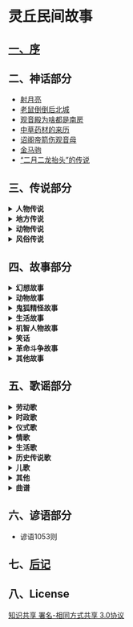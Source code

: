 # 灵丘民间故事

## [一、序](序.md)

## 二、神话部分

* [射月亮](神话部分/射月亮.md)
* [老鼠倒倒后北城](神话部分/老鼠倒倒后北城.md)
* [观音殿为啥都是南房](神话部分/观音殿为啥都是南房.md)
* [中草药材的来历](神话部分/中草药材的来历.md)
* [诏阁帝箭伤观音母](神话部分/诏阁帝箭伤观音母.md)
* [金马驹](神话部分/金马驹.md)
* [“二月二龙抬头”的传说](神话部分/“二月二龙抬头”的传说.md)

## 三、传说部分

<details>
<summary><b>人物传说</b></summary>

* [赵武灵王](传说部分/人物传说/赵武灵王.md)
* [刘秀封树](传说部分/人物传说/刘秀封树.md)
* [李存孝的传说故事](传说部分/人物传说/李存孝的传说故事.md)
* [李存孝传说四则](传说部分/人物传说/李存孝传说四则.md)
* [李存孝和“嗡嗡石”](传说部分/人物传说/李存孝和“嗡嗡石”.md)
* [李存孝的脚印](传说部分/人物传说/李存孝的脚印.md)
* [用贤不记仇](传说部分/人物传说/用贤不记仇.md)
* [鲁班相亲](传说部分/人物传说/鲁班相亲.md)
* [卓文君夜奔](传说部分/人物传说/卓文君夜奔.md)
* [张释之执法](传说部分/人物传说/张释之执法.md)
* [诸葛亮和鹅毛扇](传说部分/人物传说/诸葛亮和鹅毛扇.md)
* [关公斩除“王八精”](传说部分/人物传说/关公斩除“王八精”.md)
* [关公磨刀石](传说部分/人物传说/关公磨刀石.md)
* [智用周仓](传说部分/人物传说/智用周仓.md)
* [题扇桥](传说部分/人物传说/题扇桥.md)
* [老爷的名字不外借](传说部分/人物传说/老爷的名字不外借.md)
* [苏东坡画扇结案](传说部分/人物传说/苏东坡画扇结案.md)
* [唐伯虎画扇当钱解难题](传说部分/人物传说/唐伯虎画扇当钱解难题.md)
* [狄青拳打“拦街虎”](传说部分/人物传说/狄青拳打“拦街虎”.md)
* [关于王遵文的传说](传说部分/人物传说/关于王遵文的传说.md)
* [武状元李广金的传说](传说部分/人物传说/武状元李广金的传说.md)
* [杜上化的故事](传说部分/人物传说/杜上化的故事.md)
* [灵丘才子杜上化](传说部分/人物传说/灵丘才子杜上化.md)
* [杜上化的传说](传说部分/人物传说/杜上化的传说.md)
* [李冠洋的传说](传说部分/人物传说/李冠洋的传说.md)
* [神奇的龙诚和尚](传说部分/人物传说/神奇的龙诚和尚.md)
* [杨丙惠坐城隍](传说部分/人物传说/杨丙惠坐城隍.md)
* [“海底捞月”的武举](传说部分/人物传说/“海底捞月”的武举.md)
* [王十万的故事](传说部分/人物传说/王十万的故事.md)
* [王十万的传说](传说部分/人物传说/王十万的传说.md)
* [白求恩在灵丘](传说部分/人物传说/白求恩在灵丘.md)
* [安义的故事](传说部分/人物传说/安义的故事.md)
* [一碗凉粉](传说部分/人物传说/一碗凉粉.md)
</details>

<details>
<summary><b>地方传说</b></summary>

* [灵丘县的来历](传说部分/地方传说/灵丘县的来历.md)
* [灵丘县“九景十八拗”的来历](传说部分/地方传说/灵丘县“九景十八拗”的来历.md)
* [塔井三奇觉山寺](传说部分/地方传说/塔井三奇觉山寺.md)
* [白马刨泉白马寺](传说部分/地方传说/白马刨泉白马寺.md)
* [松柏不乱邓峰寺](传说部分/地方传说/松柏不乱邓峰寺.md)
* [毛驴驮水黄台寺](传说部分/地方传说/毛驴驮水黄台寺.md)
* [早种晚收禅庵寺](传说部分/地方传说/早种晚收禅庵寺.md)
* [钟鼓倒吊大云寺](传说部分/地方传说/钟鼓倒吊大云寺.md)
* [一树双影双峰寺](传说部分/地方传说/一树双影双峰寺.md)
* [滴水成钟龙泉寺](传说部分/地方传说/滴水成钟龙泉寺.md)
* [有影无踪天堂寺](传说部分/地方传说/有影无踪天堂寺.md)
* [糟里没酒喝，梭里没布穿](传说部分/地方传说/糟里没酒喝，梭里没布穿.md)
* [水芦（路）不撑船，门头在水面](传说部分/地方传说/水芦（路）不撑船，门头在水面.md)
* [驼水不驮水，古之河常驮水](传说部分/地方传说/驼水不驮水，古之河常驮水.md)
* [三山不在山，荞麦川尽在山](传说部分/地方传说/三山不在山，荞麦川尽在山.md)
* [城西有个东河南，城东有个西马圈](传说部分/地方传说/城西有个东河南，城东有个西马圈.md)
* [北面有个南兑沟，南面有个上北泉](传说部分/地方传说/北面有个南兑沟，南面有个上北泉.md)
* [小寨不算小，大地不显眼](传说部分/地方传说/小寨不算小，大地不显眼.md)
* [长城没有城，下关不是关](传说部分/地方传说/长城没有城，下关不是关.md)
* [大黄岭出白土，烟熏崖不见炭](传说部分/地方传说/大黄岭出白土，烟熏崖不见炭.md)
* [月翻落照月翻寺](传说部分/地方传说/月翻落照月翻寺.md)
* [鲁班造觉山塔](传说部分/地方传说/鲁班造觉山塔.md)
* [鸠龙岗的来历](传说部分/地方传说/鸠龙岗的来历.md)
* [煤窑鞍](传说部分/地方传说/煤窑鞍.md)
* [手托崖的传说（之一）](传说部分/地方传说/手托崖的传说（之一）.md)
* [手托崖的传说（之二）](传说部分/地方传说/手托崖的传说（之二）.md)
* [腰站的来历](传说部分/地方传说/腰站的来历.md)
* [天沟的来历](传说部分/地方传说/天沟的来历.md)
* [云彩岭的来历](传说部分/地方传说/云彩岭的来历.md)
* [老虎眼山的来历](传说部分/地方传说/老虎眼山的来历.md)
* [凤凰尖与暖泉镇的传说](传说部分/地方传说/凤凰尖与暖泉镇的传说.md)
* [石牛地的传说](传说部分/地方传说/石牛地的传说.md)
* [含水村的来历](传说部分/地方传说/含水村的来历.md)
* [王长胳膊赵长腿](传说部分/地方传说/王长胳膊赵长腿.md)
* [“车道壕”和“牛蹄印”](传说部分/地方传说/“车道壕”和“牛蹄印”.md)
* [南沟里的传说](传说部分/地方传说/南沟里的传说.md)
* [石人儿和扭扭松](传说部分/地方传说/石人儿和扭扭松.md)
* [牛郎山上的神龙](传说部分/地方传说/牛郎山上的神龙.md)
* [小彦村的来历](传说部分/地方传说/小彦村的来历.md)
</details>

<details>
<summary><b>动物传说</b></summary>

* [狍子的上唇为啥有道缝](传说部分/动物传说/狍子的上唇为啥有道缝.md)
* [牛为啥没有上门牙](传说部分/动物传说/牛为啥没有上门牙.md)
* [仙狗送粮](传说部分/动物传说/仙狗送粮.md)
* [蛄、鸪讨封](传说部分/动物传说/蛄、鸪讨封.md)
* [关于喜鹊的传说](传说部分/动物传说/关于喜鹊的传说.md)
* [公鸡叫鸣为何来](传说部分/动物传说/公鸡叫鸣为何来.md)
* [人吃狗衣禄的传说](传说部分/动物传说/人吃狗衣禄的传说.md)
* [猫狗不合的由来](传说部分/动物传说/猫狗不合的由来.md)
</details>

<details>
<summary><b>风俗传说</b></summary>

* [“腊八人”的传说（之一）](传说部分/风俗传说/“腊八人”的传说（之一）.md)
* [“腊八人”的传说（之二）](传说部分/风俗传说/“腊八人”的传说（之二）.md)
* [腊八粥的传说](传说部分/风俗传说/腊八粥的传说.md)
</details>

## 四、故事部分

<details>
<summary><b>幻想故事</b></summary>

* [赊三与现二](故事部分/幻想故事/赊三与现二.md)
* [人心不足蛇吞相](故事部分/幻想故事/人心不足蛇吞相.md)
* [三个闺女寻人家](故事部分/幻想故事/三个闺女寻人家.md)
* [神棍儿](故事部分/幻想故事/神棍儿.md)
* [人为财死，鸟为食亡](故事部分/幻想故事/人为财死，鸟为食亡.md)
* [苍蝇的来历](故事部分/幻想故事/苍蝇的来历.md)
* [瓦盆告状](故事部分/幻想故事/瓦盆告状.md)
* [观音是谁](故事部分/幻想故事/观音是谁.md)
* [金银与脚板](故事部分/幻想故事/金银与脚板.md)
* [巍山盗宝](故事部分/幻想故事/巍山盗宝.md)
* [娘娘庙的来历](故事部分/幻想故事/娘娘庙的来历.md)
* [老大和老二](故事部分/幻想故事/老大和老二.md)
* [媳妇变驴](故事部分/幻想故事/媳妇变驴.md)
* [高僧与心](故事部分/幻想故事/高僧与心.md)
* [黄狗耕地](故事部分/幻想故事/黄狗耕地.md)
* [“原来我娘就是佛”](故事部分/幻想故事/“原来我娘就是佛”.md)
* [求活佛](故事部分/幻想故事/求活佛.md)
* [聚宝盆](故事部分/幻想故事/聚宝盆.md)
* [孝顺不孝顺天知道](故事部分/幻想故事/孝顺不孝顺天知道.md)
* [乞丐秀才](故事部分/幻想故事/乞丐秀才.md)
</details>

<details>
<summary><b>动物故事</b></summary>

* [蛤蟆和燕子](故事部分/动物故事/蛤蟆和燕子.md)
* [猫和耗子的故事](故事部分/动物故事/猫和耗子的故事.md)
* [无义之人不可交，哪有真心挂树梢](故事部分/动物故事/无义之人不可交，哪有真心挂树梢.md)
* [害人亦害已](故事部分/动物故事/害人亦害已.md)
* [燕子报恩怨](故事部分/动物故事/燕子报恩怨.md)
* [老虎报恩](故事部分/动物故事/老虎报恩.md)
* [毛猴儿姥姥](故事部分/动物故事/毛猴儿姥姥.md)
* [耗子娶媳妇](故事部分/动物故事/耗子娶媳妇.md)
</details>

<details>
<summary><b>鬼狐精怪故事</b></summary>

* [阎王设计拿彭松](故事部分/鬼狐精怪故事/阎王设计拿彭松.md)
* [三爬子的传说](故事部分/鬼狐精怪故事/三爬子的传说.md)
* [鱼石崖的传说](故事部分/鬼狐精怪故事/鱼石崖的传说.md)
* [张打渔和县官](故事部分/鬼狐精怪故事/张打渔和县官.md)
* [门环环货郎哥与老狼精](故事部分/鬼狐精怪故事/门环环货郎哥与老狼精.md)
* [蛤蟆胎](故事部分/鬼狐精怪故事/蛤蟆胎.md)
* [寒淤地的来历](故事部分/鬼狐精怪故事/寒淤地的来历.md)
* [大白狼和小红狼](故事部分/鬼狐精怪故事/大白狼和小红狼.md)
* [智除蚰蜒精](故事部分/鬼狐精怪故事/智除蚰蜒精.md)
* [镇山石的传说](故事部分/鬼狐精怪故事/镇山石的传说.md)
</details>

<details>
<summary><b>生活故事</b></summary>

* [憨虎进城](故事部分/生活故事/憨虎进城.md)
* [勤招宝、懒引屎](故事部分/生活故事/勤招宝、懒引屎.md)
* [输死鬼与偷人贼](故事部分/生活故事/输死鬼与偷人贼.md)
* [勤与俭](故事部分/生活故事/勤与俭.md)
* [父行子效](故事部分/生活故事/父行子效.md)
* [三两银子学手艺](故事部分/生活故事/三两银子学手艺.md)
* [引虎下山](故事部分/生活故事/引虎下山.md)
* [哥俩下城](故事部分/生活故事/哥俩下城.md)
* [懒夫妻](故事部分/生活故事/懒夫妻.md)
* [吃嘴儿](故事部分/生活故事/吃嘴儿.md)
* [羊倌升天](故事部分/生活故事/羊倌升天.md)
* [媳妇念诵哩](故事部分/生活故事/媳妇念诵哩.md)
* [懒汉求神](故事部分/生活故事/懒汉求神.md)
* [猜黑豆](故事部分/生活故事/猜黑豆.md)
* [投帕选夫](故事部分/生活故事/投帕选夫.md)
* [傻小子](故事部分/生活故事/傻小子.md)
* [吹灯](故事部分/生活故事/吹灯.md)
* [乌木孩子](故事部分/生活故事/乌木孩子.md)
* [“蓝茄子”老汉在哪里](故事部分/生活故事/“蓝茄子”老汉在哪里.md)
* [撞街起名](故事部分/生活故事/撞街起名.md)
* [穷老道补扇](故事部分/生活故事/穷老道补扇.md)
* [买琵琶](故事部分/生活故事/买琵琶.md)
* [行酒令](故事部分/生活故事/行酒令.md)
* [傻儿子学手艺](故事部分/生活故事/傻儿子学手艺.md)
* [助贼偷鞋](故事部分/生活故事/助贼偷鞋.md)
* [敬老媳](故事部分/生活故事/敬老媳.md)
* [克字](故事部分/生活故事/克字.md)
* [一鸣惊人](故事部分/生活故事/一鸣惊人.md)
* [一屁断交](故事部分/生活故事/一屁断交.md)
* [皇帝招婿](故事部分/生活故事/皇帝招婿.md)
* [纨扇与宝箭](故事部分/生活故事/纨扇与宝箭.md)
* [财迷精的后事](故事部分/生活故事/财迷精的后事.md)
* [山汉儿老婆骂长街](故事部分/生活故事/山汉儿老婆骂长街.md)
* [白花教书](故事部分/生活故事/白花教书.md)
* [罗金罐遭雷劈](故事部分/生活故事/罗金罐遭雷劈.md)
* [山汉儿和城汉儿](故事部分/生活故事/山汉儿和城汉儿.md)
* [仨可怜](故事部分/生活故事/仨可怜.md)
* [大风刮了个光杆杆](故事部分/生活故事/大风刮了个光杆杆.md)
* [十头牛与十斤油](故事部分/生活故事/十头牛与十斤油.md)
* [公公告媳妇挨了打](故事部分/生活故事/公公告媳妇挨了打.md)
* [懒弟兄](故事部分/生活故事/懒弟兄.md)
* [女婿赴席](故事部分/生活故事/女婿赴席.md)
* [黄熬骂娘](故事部分/生活故事/黄熬骂娘.md)
* [村妇整治赖和尚](故事部分/生活故事/村妇整治赖和尚.md)
* [笨学生](故事部分/生活故事/笨学生.md)
* [活宝](故事部分/生活故事/活宝.md)
</details>

<details>
<summary><b>机智人物故事</b></summary>

* [王维买药](故事部分/机智人物故事/王维买药.md)
* [寿宴中作咬尾诗](故事部分/机智人物故事/寿宴中作咬尾诗.md)
* [书生同路](故事部分/机智人物故事/书生同路.md)
* [卖高帽的人](故事部分/机智人物故事/卖高帽的人.md)
* [难三婿](故事部分/机智人物故事/难三婿.md)
* [聪慧当家把梨分](故事部分/机智人物故事/聪慧当家把梨分.md)
* [白吃的故事](故事部分/机智人物故事/白吃的故事.md)
* [翁婿斗智](故事部分/机智人物故事/翁婿斗智.md)
* [樵夫公治长](故事部分/机智人物故事/樵夫公治长.md)
* [半升麻籽走江南](故事部分/机智人物故事/半升麻籽走江南.md)
* 三个女婿
* 老“溜”
* 三个女婿对酒令
* 鬼难擒
* 三个女婿拜寿
* 王老大住店
* 狗剩和狼不吃
* 马骨头与千里马
* 天黑看不着
* 聪明的三媳妇
* 三女婿对诗戏岳父
* 出穷对
* 出来看
* 以诗别人
* 谢学士的故事.....
* 四女婿对诗
</details>

<details>
<summary><b>笑话</b></summary>

* [媳妇分鸡](故事部分/笑话/媳妇分鸡.md)
* [谷面糊糊咬人哩](故事部分/笑话/谷面糊糊咬人哩.md)
* [赚便宜](故事部分/笑话/赚便宜.md)
* [大黄狗没在了](故事部分/笑话/赚便宜.md)
* [车与菜](故事部分/笑话/车与菜.md)
* [接运](故事部分/笑话/接运.md)
* [画信](故事部分/笑话/画信.md)
* [节省](故事部分/笑话/节省.md)
* [学懒](故事部分/笑话/学懒.md)
* [母与子](故事部分/笑话/母与子.md)
* [倒活人家](故事部分/笑话/倒活人家.md)
* [秃舌闺女](故事部分/笑话/秃舌闺女.md)
* [口干](故事部分/笑话/口干.md)
* [一个考生](故事部分/笑话/一个考生.md)
* [学够了](故事部分/笑话/学够了.md)
* [李二家的笑话](故事部分/笑话/李二家的笑话.md)
* [结拜](故事部分/笑话/结拜.md)
* [笨孩念书](故事部分/笑话/笨孩念书.md)
* [能否动土](故事部分/笑话/能否动土.md)
* [问“二“字](故事部分/笑话/问“二”字.md)
* 教儿子识字
* 身上没菜光丟象牙了
* 好好先生
* 精货郎与傻村妇
* 保密
* 先生这一手真绝
* 东皮先生
* 谁在偷吃：
* 老虎吃人
* 不怕老婆的人
* 善忘
* 游文庙
* 傻哥哥愣弟
* 作料单
* 怕老婆
* 起名字
* 借口袋
</details>

<details>
<summary><b>革命斗争故事</b></summary>

* [全国民兵战斗英雄刘九江的故事](故事部分/革命斗争故事/全国民兵战斗英雄刘九江的故事.md)
* 姬纪海大摆地雷阵
* 宁死不屈斥日寇
* 刀劈阎子堂
</details>

<details>
<summary><b>其他故事</b></summary>

* [梦先生传奇](故事部分/其他故事/梦先生传奇.md)
* 杨庄过年听下关
* 李存孝打虎
* 大姑娘搀醉鬼
* 韩湘子讨封
* 八个小和尚大换工
* 幼女斩蛇
</details>

## 五、歌谣部分

<details>
<summary><b>劳动歌</b></summary>

* [打酸枣](歌谣部分/劳动歌/打酸枣.md)
* 摘花椒
* 交公粮
</details>

<details>
<summary><b>时政歌</b></summary>

* [灵丘是个好地方](歌谣部分/时政歌/灵丘是个好地方.md)
* 灵丘人民唱新歌
* 翻身人民把歌唱
* 翻身不忘共产党
* 十唱共产党
* 拜新年
* 埋地雷歌
* 拥军歌
* 救亡歌
* 云彩岭修路歌
* 嘿啦歌
* 慰问袋
* 民国初年缠脚板谣
* 问蒋介石
* 抗战八年小唱
* 刘庄“三一”惨案歌.
* 灰鬼白志沂
* 槐树开花
* 中国人民不好欺
* 民谣五则
* 打日寇
</details>

<details>
<summary><b>仪式歌</b></summary>

* [念喜歌（新）](歌谣部分/仪式歌/念喜歌（新）.md)
* 念喜歌(旧）
* 酒歌五则
* 行酒令
* 行酒令
</details>

<details>
<summary><b>情歌</b></summary>

* [串河湾](歌谣部分/情歌/串河湾.md)
* 四哥揽长工
* 这么好的东西为不住你
* 扇子计
* 调兵
* 阳春花儿开
* 打樱桃
* 卖菜
* 警五更
* 绣荷包
* 绣荷包（异文）
* 四季歌
* 盼五哥
* 吴哥放羊
* 送亲郎
* 挂红灯
* 送夫郎
* 望情郎
* 送情哥
* 卖胰子
* 张生戏莺莺
</details>

<details>
<summary><b>生活歌</b></summary>

* [女儿经](歌谣部分/生活歌/女儿经.md)
* 媳妇想娘家
* 二姐出嫁
* 生娃娃
* 走西口
* 邋遢老婆
* 担水
* 嫌丈夫
* 寡妇哭夫
* 打败鬼子再团圆
* 催眠谣
* 溪中映出两朵花
* 上冬校
* 民谣四首
</details>

<details>
<summary><b>历史传说歌</b></summary>

* [三国志](歌谣部分/历史传说歌/三国志.md)
* 画扇面
* 孟姜女哭唱十二月花
* 红云
* 庆寿
* 香连串
* 放风筝
* 珍珠倒卷帘
* 珍珠倒卷帘（异文）
* 珍珠倒翻帘
* 王祥卧鱼
</details>

<details>
<summary><b>儿歌</b></summary>

* [红公鸡](歌谣部分/儿歌/红公鸡.md)
* 财主家的四灰皮
* 巧女儿擀面歌
* 民谣二则
* 钉秤
* 童谣三则
* 黑老汉
* 豆皮皮
* 童谣三则
* 笑话儿吊把儿
* 捣捣碓
* 狼打柴
* 编篓篓
* 公鸡公鸡垒窝来
* 牛犊犊
* 捏面人儿
* 过大年响大炮
* 坑得老娘胡到哩
* 窑道的烟
</details>

<details>
<summary><b>其他</b></summary>

* [谝八树](歌谣部分/其他/谝八树.md)
* 对花
* 八路军赛过亲兄弟
* 谁们见过这个事情
* 尼姑思凡
* 飞鸟九九图
* 二十九“子”
* 无影传（一）
* 无影传（二）
* 民谣二首
* 鬼子走了
* 风溜儿
* 地雷阵
</details>

<details>
<summary><b>曲谱</b></summary>

* [打樱桃](歌谣部分/曲谱/打樱桃.md)
* 打樱桃
* 珍珠倒卷帘
* 阳春花儿开
* 枧树开花
* 刘庄“三一”惨案歌
* 谝八树
* 摘花椒
* 卖菜
* 绣荷包
* 二姐出嫁
* 望情郎
* 送亲郎
* 盼五哥
* 打日寇
* 灵丘是个好地方
* 灰鬼白志沂
* 送情郎
* 绣荷包（异文）
* 媳妇想娘家
* 警五更
* 送夫郎
* 张生戏莺莺
* 香连串
* 吴哥放羊
* 飞岛九九图
* 担水
* 挂红灯
* 邋遢老婆
* 尼姑思凡
</details>

## 六、谚语部分

* 谚语1053则

## 七、[后记](后记.md)

## 八、License

[知识共享 署名-相同方式共享 3.0协议](https://creativecommons.org/licenses/by-sa/3.0/deed.zh)
